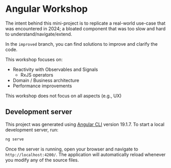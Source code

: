# Angular Workshop

The intent behind this mini-project is to replicate a real-world use-case that was
encountered in 2024; a bloated component that was too slow and hard to understand/navigate/extend.

In the `improved` branch, you can find solutions to improve and clarify the code.

This workshop focuses on:
* Reactivity with Observables and Signals
  * RxJS operators
* Domain / Business architecture
* Performance improvements

This workshop does not focus on all aspects (e.g., UX)

## Development server
This project was generated using [Angular CLI](https://github.com/angular/angular-cli) version 19.1.7.
To start a local development server, run:

```bash
ng serve
```

Once the server is running, open your browser and navigate to `http://localhost:4200/`. The application will automatically reload whenever you modify any of the source files.
